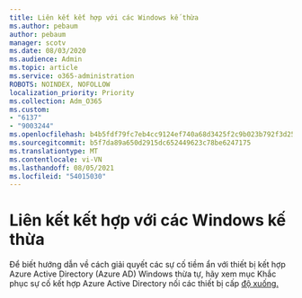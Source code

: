 ```yaml
---
title: Liên kết kết hợp với các Windows kế thừa
ms.author: pebaum
author: pebaum
manager: scotv
ms.date: 08/03/2020
ms.audience: Admin
ms.topic: article
ms.service: o365-administration
ROBOTS: NOINDEX, NOFOLLOW
localization_priority: Priority
ms.collection: Adm_O365
ms.custom:
- "6137"
- "9003244"
ms.openlocfilehash: b4b5fdf79fc7eb4cc9124ef740a68d3425f2c9b023b792f3d2538a29dd1ad7c2
ms.sourcegitcommit: b5f7da89a650d2915dc652449623c78be6247175
ms.translationtype: MT
ms.contentlocale: vi-VN
ms.lasthandoff: 08/05/2021
ms.locfileid: "54015030"
---
```

# <a name="hybrid-join-with-windows-legacy-devices"></a>Liên kết kết hợp với các Windows kế thừa

Để biết hướng dẫn về cách giải quyết các sự cố tiềm ẩn với thiết bị kết hợp Azure Active Directory (Azure AD) Windows thừa tự, hãy xem mục Khắc phục sự cố kết hợp Azure Active Directory nối các thiết bị cấp [độ xuống.](https://docs.microsoft.com/azure/active-directory/devices/troubleshoot-hybrid-join-windows-legacy) 